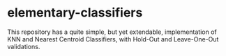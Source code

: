 # elementary-classifiers
This repository has a quite simple, but yet extendable, implementation of KNN and Nearest Centroid Classifiers, with Hold-Out and Leave-One-Out validations.
